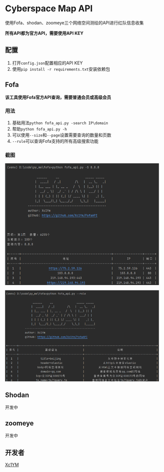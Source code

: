 # Cyberspace Map API


使用Fofa、shodan、zoomeye三个网络空间测绘的API进行红队信息收集

**所有API都为官方API，需要使用API KEY**
## 配置

1. 打开`config.json`配置相应的API KEY
2. 使用`pip install -r requirements.txt`安装依赖包

## Fofa

**该工具使用Fofa官方API查询，需要普通会员或高级会员**

### 用法

1. 基础用法`python fofa_api.py -search IP\domain`
2. 帮助`python fofa_api.py -h`
3. 可以使用`--size`和`--page`设置需要查询的数量和页数
4. `--rule`可以查询Fofa支持的所有高级搜索功能

### 截图

![](./image/search.png)

![](./image/rule.png)

## Shodan
开发中

## zoomeye
开发中

## 开发者
[Xc1YM](https://github.com/Xc1Ym)